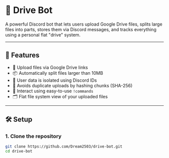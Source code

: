 # 📁 Drive Bot

A powerful Discord bot that lets users upload Google Drive files, splits large files into parts, stores them via Discord messages, and tracks everything using a personal flat "drive" system.

---

## 🚀 Features

- 🔗 Upload files via Google Drive links
- 📦 Automatically split files larger than 10MB
- 🔐 User data is isolated using Discord IDs
- 🔄 Avoids duplicate uploads by hashing chunks (SHA-256)
- 💬 Interact using easy-to-use `!commands`
- 🗂️ Flat file system view of your uploaded files

---

## 🛠️ Setup

### 1. Clone the repository

```bash
git clone https://github.com/Dream2503/drive-bot.git
cd drive-bot
```
